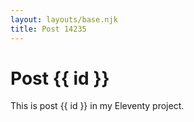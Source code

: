 ```yaml
---
layout: layouts/base.njk
title: Post 14235
---
```


# Post {{ id }}

This is post {{ id }} in my Eleventy project.
